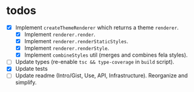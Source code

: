 # todos

- [x] Implement `createThemeRenderer` which returns a theme `renderer`.
  - [x] Implement `renderer.render`.
  - [x] Implement `renderer.renderStaticStyles`.
  - [x] Implement `renderer.renderStyle`.
  - [x] Implement `combineStyles` util (merges and combines fela styles).
- [ ] Update types (re-enable `tsc && type-coverage` in `build` script).
- [x] Update tests
- [ ] Update readme (Intro/Gist, Use, API, Infrastructure).  Reorganize and simplify.
